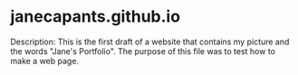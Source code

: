 # janecapants.github.io
Description: This is the first draft of a website that contains my picture and the words "Jane's Portfolio".
The purpose of this file was to test how to make a web page.
